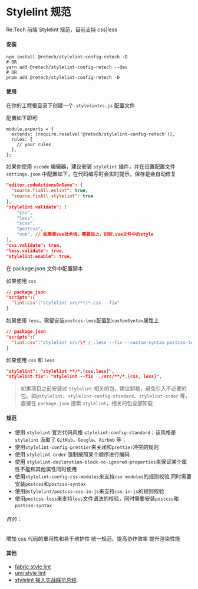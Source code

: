 # Stylelint 规范

Re:Tech 前端 Stylelint 规范，目前支持 css|less

#### 安装

```
npm install @retech/stylelint-config-retech -D
# OR
yarn add @retech/stylelint-config-retech --dev
# OR
pnpm add @retech/stylelint-config-retech -D
```

#### 使用

在你的工程根目录下创建一个`.stylelintrc.js` 配置文件

配置如下即可:

```
module.exports = {
  extends: [require.resolve('@retech/stylelint-config-retech')],
  rules: {
    // your rules
  },
};

```

如果你使用 `vscode` 编辑器，建议安装 `stylelint` 插件，并在设置配置文件 `settings.json` 中配置如下，在代码编写时会实时提示，保存是会自动修复

```json
"editor.codeActionsOnSave": {
  "source.fixAll.eslint": true,
  "source.fixAll.stylelint": true
},
"stylelint.validate": [
    "css",
    "less",
    "scss",
    "postcss",
    "vue", // 如果是Vue技术栈，需要加上，识别.vue文件中的style
],
"css.validate": true,
"less.validate": true,
"stylelint.enable": true,
```

在 package.json 文件中配置脚本

如果使用 `css`

```json
// package.json
"scripts":{
  "lint:css":"stylelint src/**/*.css --fix"
}
```

如果使用 `less`，需要安装`postcss-less`配置到`customSyntax`属性上

```json
// package.json
"scripts":{
  "lint:css":"stylelint src/\*_/_.less --fix --custom-syntax postcss-less"
}

```

如果使用 `css` 和 `less`

```json
"stylelint": "stylelint **/*.{css,less}",
"stylelint:fix": "stylelint --fix  ./src/**/*.{css, less}",
```

> 如果项目之前安装过 `Stylelint` 相关的包，建议卸载，避免引入不必要的包。如`@stylelint`、`stylelint-config-standard`、`stylelint-order` 等，直接在 `package.json` 搜索 `stylelint`，相关的包全部卸载

#### 规范

- 使用 `stylelint` 官方代码风格 `stylelint-config-standard`；该风格是 `stylelint` 汲取了 `GitHub`、`Google`、`Airbnb` 等；
- 使用`stylelint-config-prettier`来关闭和`prettier`冲突的规则
- 使用 `stylelint-order` 强制按照某个顺序进行编码
- 使用 `stylelint-declaration-block-no-ignored-properties`来保证某个属性不能和其他属性同时使用
- 使用`stylelint-config-css-modules`来支持`css modules`的规则校验,同时需要安装`postcss`和`postcss-syntax`
- 使用`@stylelint/postcss-css-in-js`来支持`css-in-js`的规则校验
- 使用`postcss-less`来支持`less`文件语法的校验，同时需要安装`postcss`和`postcss-syntax`

###### 目的：

增加 css 代码的重用性和易于维护性
统一规范、提高协作效率
提升渲染性能

#### 其他

- [fabric style lint](https://github.com/umijs/fabric)
- [umi style lint](https://github.com/umijs/umi/blob/master/packages/lint/src/config/stylelint/index.ts)
- [stylelint 接入实战踩坑总结](https://juejin.cn/post/7026998283155275807)
